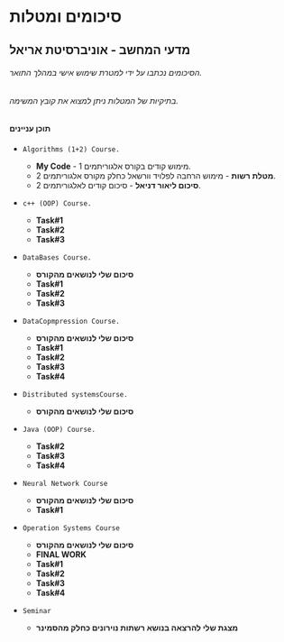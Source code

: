 # סיכומים ומטלות 
## מדעי המחשב - אוניברסיטת אריאל
###### הסיכומים נכתבו על ידי למטרת שימוש אישי במהלך התואר. 
###### בתיקיות של המטלות ניתן למצוא את קובץ המשימה.

#### תוכן עניינים

* `Algorithms (1+2) Course.`
    * **My Code** - מימוש קודים בקורס אלגוריתמים 1.
    * **מטלת רשות** - מימוש הרחבה לפלויד וורשאל כחלק מקורס אלגוריתמים 2.
    * **סיכום ליאור דניאל** - סיכום קודים לאלגוריתמים 2.

* `c++ (OOP) Course.`
    * **Task#1**
    * **Task#2**
    * **Task#3**
    
* `DataBases Course.`
    * **סיכום שלי לנושאים מהקורס**
    * **Task#1**
    * **Task#2**
    * **Task#3**

* `DataCopmpression Course.`
    * **סיכום שלי לנושאים מהקורס**
    * **Task#1**
    * **Task#2**
    * **Task#3**
    * **Task#4**

* `Distributed systemsCourse.`
    * **סיכום שלי לנושאים מהקורס**

* `Java (OOP) Course.`
    * **Task#2**
    * **Task#3**
    * **Task#4**

* `Neural Network Course`
    * **סיכום שלי לנושאים מהקורס**
    * **Task#1**

* `Operation Systems Course`
    * **סיכום שלי לנושאים מהקורס**
    * **FINAL WORK**
    * **Task#1**
    * **Task#2**
    * **Task#3**
    * **Task#4**

* `Seminar`
    * **מצגת שלי להרצאה בנושא רשתות נוירונים כחלק מהסמינר**
